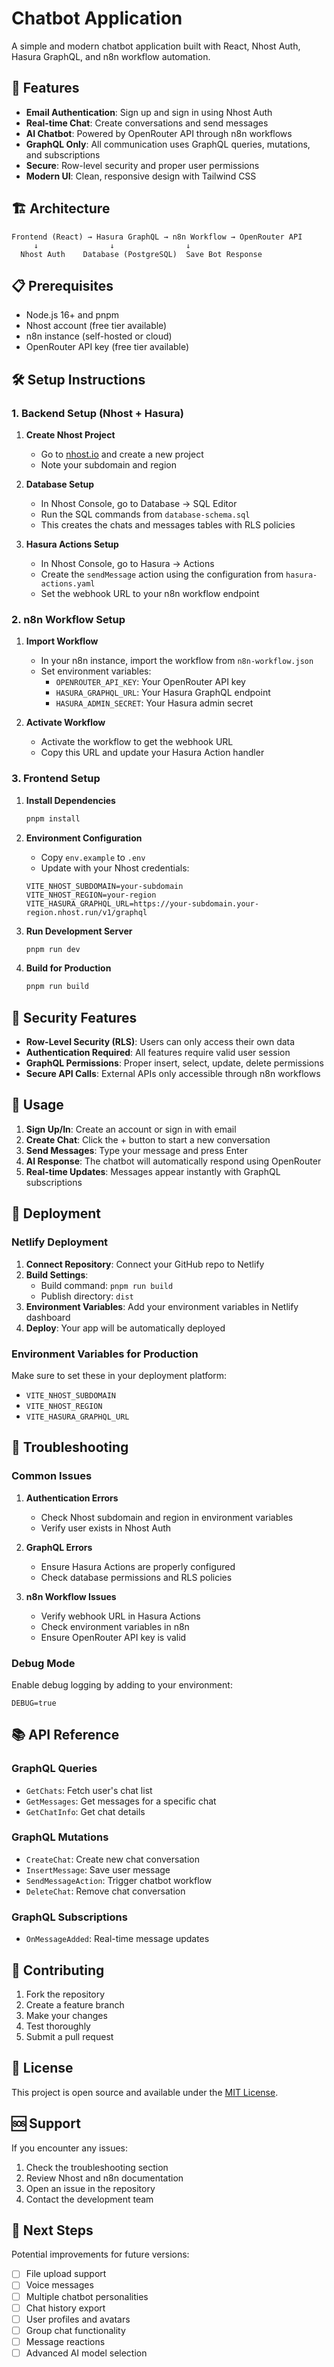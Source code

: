 # Chatbot Application

A simple and modern chatbot application built with React, Nhost Auth, Hasura GraphQL, and n8n workflow automation.

## 🚀 Features

- **Email Authentication**: Sign up and sign in using Nhost Auth
- **Real-time Chat**: Create conversations and send messages
- **AI Chatbot**: Powered by OpenRouter API through n8n workflows
- **GraphQL Only**: All communication uses GraphQL queries, mutations, and subscriptions
- **Secure**: Row-level security and proper user permissions
- **Modern UI**: Clean, responsive design with Tailwind CSS

## 🏗️ Architecture

```
Frontend (React) → Hasura GraphQL → n8n Workflow → OpenRouter API
     ↓                ↓                ↓
  Nhost Auth    Database (PostgreSQL)  Save Bot Response
```

## 📋 Prerequisites

- Node.js 16+ and pnpm
- Nhost account (free tier available)
- n8n instance (self-hosted or cloud)
- OpenRouter API key (free tier available)

## 🛠️ Setup Instructions

### 1. Backend Setup (Nhost + Hasura)

1. **Create Nhost Project**
   - Go to [nhost.io](https://nhost.io) and create a new project
   - Note your subdomain and region

2. **Database Setup**
   - In Nhost Console, go to Database → SQL Editor
   - Run the SQL commands from `database-schema.sql`
   - This creates the chats and messages tables with RLS policies

3. **Hasura Actions Setup**
   - In Nhost Console, go to Hasura → Actions
   - Create the `sendMessage` action using the configuration from `hasura-actions.yaml`
   - Set the webhook URL to your n8n workflow endpoint

### 2. n8n Workflow Setup

1. **Import Workflow**
   - In your n8n instance, import the workflow from `n8n-workflow.json`
   - Set environment variables:
     - `OPENROUTER_API_KEY`: Your OpenRouter API key
     - `HASURA_GRAPHQL_URL`: Your Hasura GraphQL endpoint
     - `HASURA_ADMIN_SECRET`: Your Hasura admin secret

2. **Activate Workflow**
   - Activate the workflow to get the webhook URL
   - Copy this URL and update your Hasura Action handler

### 3. Frontend Setup

1. **Install Dependencies**
   ```bash
   pnpm install
   ```

2. **Environment Configuration**
   - Copy `env.example` to `.env`
   - Update with your Nhost credentials:
   ```env
   VITE_NHOST_SUBDOMAIN=your-subdomain
   VITE_NHOST_REGION=your-region
   VITE_HASURA_GRAPHQL_URL=https://your-subdomain.your-region.nhost.run/v1/graphql
   ```

3. **Run Development Server**
   ```bash
   pnpm run dev
   ```

4. **Build for Production**
   ```bash
   pnpm run build
   ```

## 🔐 Security Features

- **Row-Level Security (RLS)**: Users can only access their own data
- **Authentication Required**: All features require valid user session
- **GraphQL Permissions**: Proper insert, select, update, delete permissions
- **Secure API Calls**: External APIs only accessible through n8n workflows

## 📱 Usage

1. **Sign Up/In**: Create an account or sign in with email
2. **Create Chat**: Click the + button to start a new conversation
3. **Send Messages**: Type your message and press Enter
4. **AI Response**: The chatbot will automatically respond using OpenRouter
5. **Real-time Updates**: Messages appear instantly with GraphQL subscriptions

## 🚀 Deployment

### Netlify Deployment

1. **Connect Repository**: Connect your GitHub repo to Netlify
2. **Build Settings**:
   - Build command: `pnpm run build`
   - Publish directory: `dist`
3. **Environment Variables**: Add your environment variables in Netlify dashboard
4. **Deploy**: Your app will be automatically deployed

### Environment Variables for Production

Make sure to set these in your deployment platform:
- `VITE_NHOST_SUBDOMAIN`
- `VITE_NHOST_REGION`
- `VITE_HASURA_GRAPHQL_URL`

## 🔧 Troubleshooting

### Common Issues

1. **Authentication Errors**
   - Check Nhost subdomain and region in environment variables
   - Verify user exists in Nhost Auth

2. **GraphQL Errors**
   - Ensure Hasura Actions are properly configured
   - Check database permissions and RLS policies

3. **n8n Workflow Issues**
   - Verify webhook URL in Hasura Actions
   - Check environment variables in n8n
   - Ensure OpenRouter API key is valid

### Debug Mode

Enable debug logging by adding to your environment:
```env
DEBUG=true
```

## 📚 API Reference

### GraphQL Queries

- `GetChats`: Fetch user's chat list
- `GetMessages`: Get messages for a specific chat
- `GetChatInfo`: Get chat details

### GraphQL Mutations

- `CreateChat`: Create new chat conversation
- `InsertMessage`: Save user message
- `SendMessageAction`: Trigger chatbot workflow
- `DeleteChat`: Remove chat conversation

### GraphQL Subscriptions

- `OnMessageAdded`: Real-time message updates

## 🤝 Contributing

1. Fork the repository
2. Create a feature branch
3. Make your changes
4. Test thoroughly
5. Submit a pull request

## 📄 License

This project is open source and available under the [MIT License](LICENSE).

## 🆘 Support

If you encounter any issues:

1. Check the troubleshooting section
2. Review Nhost and n8n documentation
3. Open an issue in the repository
4. Contact the development team

## 🎯 Next Steps

Potential improvements for future versions:

- [ ] File upload support
- [ ] Voice messages
- [ ] Multiple chatbot personalities
- [ ] Chat history export
- [ ] User profiles and avatars
- [ ] Group chat functionality
- [ ] Message reactions
- [ ] Advanced AI model selection
